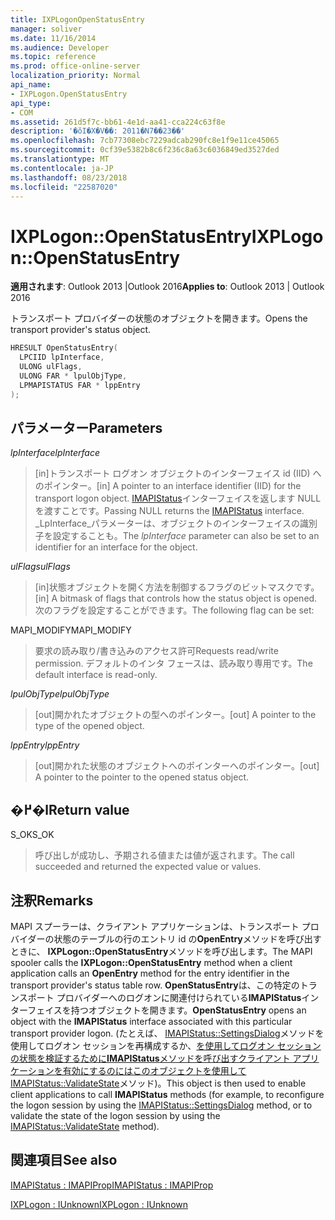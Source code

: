 ```yaml
---
title: IXPLogonOpenStatusEntry
manager: soliver
ms.date: 11/16/2014
ms.audience: Developer
ms.topic: reference
ms.prod: office-online-server
localization_priority: Normal
api_name:
- IXPLogon.OpenStatusEntry
api_type:
- COM
ms.assetid: 261d5f7c-bb61-4e1d-aa41-cca224c63f8e
description: '�ŏI�X�V��: 2011�N7��23��'
ms.openlocfilehash: 7cb77308ebc7229adcab290fc8e1f9e11ce45065
ms.sourcegitcommit: 0cf39e5382b8c6f236c8a63c6036849ed3527ded
ms.translationtype: MT
ms.contentlocale: ja-JP
ms.lasthandoff: 08/23/2018
ms.locfileid: "22587020"
---
```

# <a name="ixplogonopenstatusentry"></a><span data-ttu-id="94144-103">IXPLogon::OpenStatusEntry</span><span class="sxs-lookup"><span data-stu-id="94144-103">IXPLogon::OpenStatusEntry</span></span>

  
  
<span data-ttu-id="94144-104">**適用されます**: Outlook 2013 |Outlook 2016</span><span class="sxs-lookup"><span data-stu-id="94144-104">**Applies to**: Outlook 2013 | Outlook 2016</span></span> 
  
<span data-ttu-id="94144-105">トランスポート プロバイダーの状態のオブジェクトを開きます。</span><span class="sxs-lookup"><span data-stu-id="94144-105">Opens the transport provider's status object.</span></span>
  
```cpp
HRESULT OpenStatusEntry(
  LPCIID lpInterface,
  ULONG ulFlags,
  ULONG FAR * lpulObjType,
  LPMAPISTATUS FAR * lppEntry
);
```

## <a name="parameters"></a><span data-ttu-id="94144-106">パラメーター</span><span class="sxs-lookup"><span data-stu-id="94144-106">Parameters</span></span>

 <span data-ttu-id="94144-107">_lpInterface_</span><span class="sxs-lookup"><span data-stu-id="94144-107">_lpInterface_</span></span>
  
> <span data-ttu-id="94144-108">[in]トランスポート ログオン オブジェクトのインターフェイス id (IID) へのポインター。</span><span class="sxs-lookup"><span data-stu-id="94144-108">[in] A pointer to an interface identifier (IID) for the transport logon object.</span></span> <span data-ttu-id="94144-109">[IMAPIStatus](imapistatusimapiprop.md)インターフェイスを返します NULL を渡すことです。</span><span class="sxs-lookup"><span data-stu-id="94144-109">Passing NULL returns the [IMAPIStatus](imapistatusimapiprop.md) interface.</span></span> <span data-ttu-id="94144-110">_LpInterface_パラメーターは、オブジェクトのインターフェイスの識別子を設定することも。</span><span class="sxs-lookup"><span data-stu-id="94144-110">The  _lpInterface_ parameter can also be set to an identifier for an interface for the object.</span></span> 
    
 <span data-ttu-id="94144-111">_ulFlags_</span><span class="sxs-lookup"><span data-stu-id="94144-111">_ulFlags_</span></span>
  
> <span data-ttu-id="94144-112">[in]状態オブジェクトを開く方法を制御するフラグのビットマスクです。</span><span class="sxs-lookup"><span data-stu-id="94144-112">[in] A bitmask of flags that controls how the status object is opened.</span></span> <span data-ttu-id="94144-113">次のフラグを設定することができます。</span><span class="sxs-lookup"><span data-stu-id="94144-113">The following flag can be set:</span></span>
    
<span data-ttu-id="94144-114">MAPI_MODIFY</span><span class="sxs-lookup"><span data-stu-id="94144-114">MAPI_MODIFY</span></span> 
  
> <span data-ttu-id="94144-115">要求の読み取り/書き込みのアクセス許可</span><span class="sxs-lookup"><span data-stu-id="94144-115">Requests read/write permission.</span></span> <span data-ttu-id="94144-116">デフォルトのインタ フェースは、読み取り専用です。</span><span class="sxs-lookup"><span data-stu-id="94144-116">The default interface is read-only.</span></span> 
    
 <span data-ttu-id="94144-117">_lpulObjType_</span><span class="sxs-lookup"><span data-stu-id="94144-117">_lpulObjType_</span></span>
  
> <span data-ttu-id="94144-118">[out]開かれたオブジェクトの型へのポインター。</span><span class="sxs-lookup"><span data-stu-id="94144-118">[out] A pointer to the type of the opened object.</span></span>
    
 <span data-ttu-id="94144-119">_lppEntry_</span><span class="sxs-lookup"><span data-stu-id="94144-119">_lppEntry_</span></span>
  
> <span data-ttu-id="94144-120">[out]開かれた状態のオブジェクトへのポインターへのポインター。</span><span class="sxs-lookup"><span data-stu-id="94144-120">[out] A pointer to the pointer to the opened status object.</span></span>
    
## <a name="return-value"></a><span data-ttu-id="94144-121">�߂�l</span><span class="sxs-lookup"><span data-stu-id="94144-121">Return value</span></span>

<span data-ttu-id="94144-122">S_OK</span><span class="sxs-lookup"><span data-stu-id="94144-122">S_OK</span></span> 
  
> <span data-ttu-id="94144-123">呼び出しが成功し、予期される値または値が返されます。</span><span class="sxs-lookup"><span data-stu-id="94144-123">The call succeeded and returned the expected value or values.</span></span>
    
## <a name="remarks"></a><span data-ttu-id="94144-124">注釈</span><span class="sxs-lookup"><span data-stu-id="94144-124">Remarks</span></span>

<span data-ttu-id="94144-125">MAPI スプーラーは、クライアント アプリケーションは、トランスポート プロバイダーの状態のテーブルの行のエントリ id の**OpenEntry**メソッドを呼び出すときに、 **IXPLogon::OpenStatusEntry**メソッドを呼び出します。</span><span class="sxs-lookup"><span data-stu-id="94144-125">The MAPI spooler calls the **IXPLogon::OpenStatusEntry** method when a client application calls an **OpenEntry** method for the entry identifier in the transport provider's status table row.</span></span> <span data-ttu-id="94144-126">**OpenStatusEntry**は、この特定のトランスポート プロバイダーへのログオンに関連付けられている**IMAPIStatus**インターフェイスを持つオブジェクトを開きます。</span><span class="sxs-lookup"><span data-stu-id="94144-126">**OpenStatusEntry** opens an object with the **IMAPIStatus** interface associated with this particular transport provider logon.</span></span> <span data-ttu-id="94144-127">(たとえば、 [IMAPIStatus::SettingsDialog](imapistatus-settingsdialog.md)メソッドを使用してログオン セッションを再構成するか、[を使用してログオン セッションの状態を検証するために**IMAPIStatus**メソッドを呼び出すクライアント アプリケーションを有効にするのにはこのオブジェクトを使用してIMAPIStatus::ValidateState](imapistatus-validatestate.md)メソッド)。</span><span class="sxs-lookup"><span data-stu-id="94144-127">This object is then used to enable client applications to call **IMAPIStatus** methods (for example, to reconfigure the logon session by using the [IMAPIStatus::SettingsDialog](imapistatus-settingsdialog.md) method, or to validate the state of the logon session by using the [IMAPIStatus::ValidateState](imapistatus-validatestate.md) method).</span></span> 
  
## <a name="see-also"></a><span data-ttu-id="94144-128">関連項目</span><span class="sxs-lookup"><span data-stu-id="94144-128">See also</span></span>



[<span data-ttu-id="94144-129">IMAPIStatus : IMAPIProp</span><span class="sxs-lookup"><span data-stu-id="94144-129">IMAPIStatus : IMAPIProp</span></span>](imapistatusimapiprop.md)
  
[<span data-ttu-id="94144-130">IXPLogon : IUnknown</span><span class="sxs-lookup"><span data-stu-id="94144-130">IXPLogon : IUnknown</span></span>](ixplogoniunknown.md)

